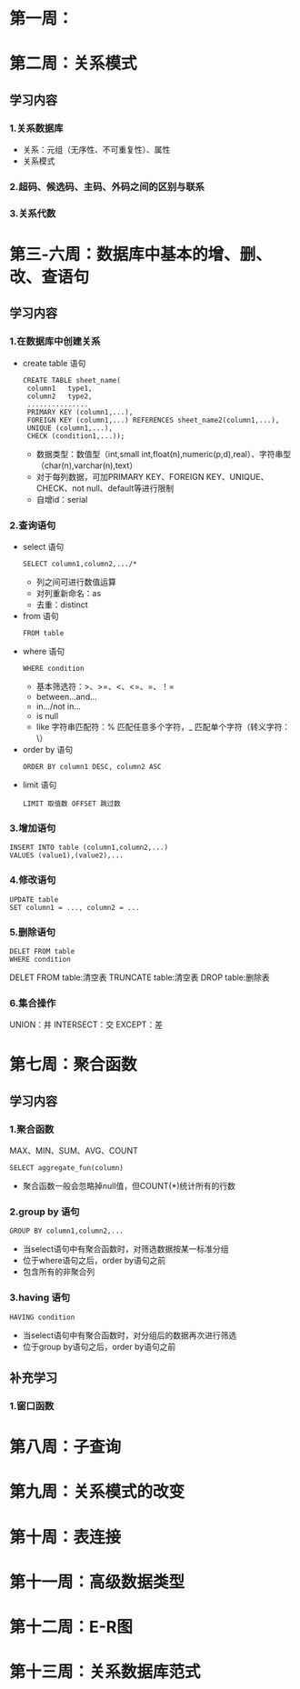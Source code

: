 # 第一周：

# 第二周：关系模式
## 学习内容
### 1.关系数据库
- 关系：元组（无序性、不可重复性）、属性
- 关系模式
### 2.超码、候选码、主码、外码之间的区别与联系
### 3.关系代数


# 第三-六周：数据库中基本的增、删、改、查语句
## 学习内容
### 1.在数据库中创建关系
- create table 语句
  ```
  CREATE TABLE sheet_name(
   column1   type1,
   column2   type2,
   ...............
   PRIMARY KEY (column1,...),
   FOREIGN KEY (column1,...) REFERENCES sheet_name2(column1,...),
   UNIQUE (column1,...),
   CHECK (condition1,...));
  ```
  - 数据类型：数值型（int,small int,float(n),numeric(p,d),real）、字符串型（char(n),varchar(n),text）
  - 对于每列数据，可加PRIMARY KEY、FOREIGN KEY、UNIQUE、CHECK、not null、default等进行限制
  - 自增id：serial
### 2.查询语句
- select 语句
  ```
  SELECT column1,column2,.../*
  ```
  - 列之间可进行数值运算
  - 对列重新命名：as
  - 去重：distinct
- from 语句
  ```
  FROM table
  ```
- where 语句
  ```
  WHERE condition
  ```
  - 基本筛选符：>、>=、<、<=、=、！=
  - between...and...
  - in.../not in...
  - is null
  - like 字符串匹配符：% 匹配任意多个字符，_ 匹配单个字符（转义字符：\）
- order by 语句
  ```
  ORDER BY column1 DESC, column2 ASC
  ```
- limit 语句
  ```
  LIMIT 取值数 OFFSET 跳过数
  ```
### 3.增加语句
```
INSERT INTO table (column1,column2,...)
VALUES (value1),(value2),...
```
### 4.修改语句
```
UPDATE table
SET column1 = ..., column2 = ...
```
### 5.删除语句
```
DELET FROM table
WHERE condition
```
DELET FROM table:清空表     TRUNCATE table:清空表     DROP table:删除表
### 6.集合操作
UNION：并   INTERSECT：交   EXCEPT：差


# 第七周：聚合函数
## 学习内容
### 1.聚合函数
MAX、MIN、SUM、AVG、COUNT
```
SELECT aggregate_fun(column)
```
- 聚合函数一般会忽略掉null值，但COUNT(*)统计所有的行数
### 2.group by 语句
  ```
  GROUP BY column1,column2,...
  ```
- 当select语句中有聚合函数时，对筛选数据按某一标准分组
- 位于where语句之后，order by语句之前
- 包含所有的非聚合列
### 3.having 语句
  ```
  HAVING condition
  ```
- 当select语句中有聚合函数时，对分组后的数据再次进行筛选
- 位于group by语句之后，order by语句之前
  
## 补充学习
### 1.窗口函数



# 第八周：子查询



# 第九周：关系模式的改变



# 第十周：表连接



# 第十一周：高级数据类型



# 第十二周：E-R图



# 第十三周：关系数据库范式


